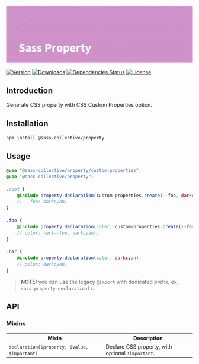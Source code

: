 ![Sass Property](.github/banner.png)

[![Version](https://flat.badgen.net/npm/v/@sass-collective/property)](https://www.npmjs.com/package/@sass-collective/property)
[![Downloads](https://flat.badgen.net/npm/dt/@sass-collective/property)](https://www.npmjs.com/package/@sass-collective/property)
[![Dependencies Status](https://david-dm.org/sass-collective/sass-collective/status.svg?style=flat-square&path=packages/property)](https://david-dm.org/sass-collective/sass-collective?path=packages/property)
[![License](https://flat.badgen.net/github/license/sass-collective/sass-collective)](https://flat.badgen.net/github/license/sass-collective/sass-collective)

## Introduction

Generate CSS property with CSS Custom Properties option.

## Installation

```shell
npm install @sass-collective/property
```

## Usage

```scss
@use "@sass-collective/property/custom-properties";
@use "@sass-collective/property";

:root {
    @include property.declaration(custom-properties.create(--foo, darkcyan));
    // --foo: darkcyan;
}

.foo {
    @include property.declaration(color, custom-properties.create(--foo, darkcyan));
    // color: var(--foo, darkcyan);
}

.bar {
    @include property.declaration(color, darkcyan);
    // color: darkcyan;
}
```

> **NOTE:** you can use the legacy `@import` with dedicated prefix, ex. `sass-property-declaration()`.

## API

### Mixins

| Mixin | Description |
| --- | --- |
| `declaration($property, $value, $important)` | Declare CSS property, with optional `!important`. |
